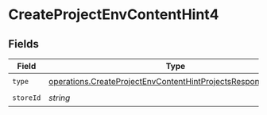 # CreateProjectEnvContentHint4


## Fields

| Field                                                                                                                                          | Type                                                                                                                                           | Required                                                                                                                                       | Description                                                                                                                                    |
| ---------------------------------------------------------------------------------------------------------------------------------------------- | ---------------------------------------------------------------------------------------------------------------------------------------------- | ---------------------------------------------------------------------------------------------------------------------------------------------- | ---------------------------------------------------------------------------------------------------------------------------------------------- |
| `type`                                                                                                                                         | [operations.CreateProjectEnvContentHintProjectsResponse201Type](../../models/operations/createprojectenvcontenthintprojectsresponse201type.md) | :heavy_check_mark:                                                                                                                             | N/A                                                                                                                                            |
| `storeId`                                                                                                                                      | *string*                                                                                                                                       | :heavy_check_mark:                                                                                                                             | N/A                                                                                                                                            |